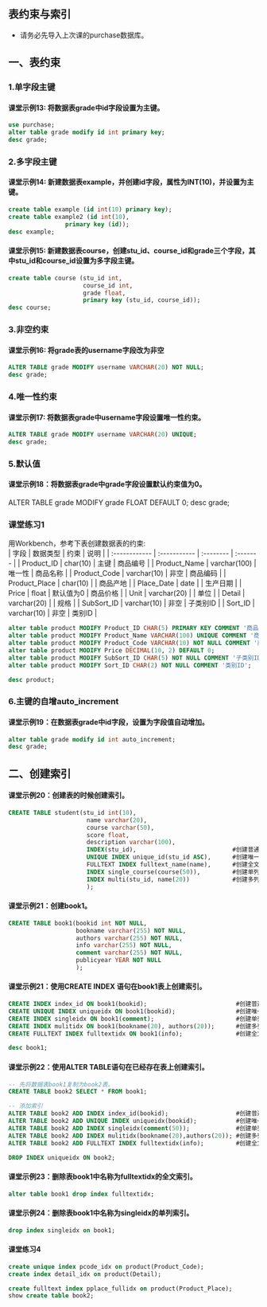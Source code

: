 ## 表约束与索引
- 请务必先导入上次课的purchase数据库。

## 一、表约束
### 1.单字段主键
#### 课堂示例13: 将数据表grade中id字段设置为主键。
```sql
use purchase;
alter table grade modify id int primary key;
desc grade;
```
### 2.多字段主键
#### 课堂示例14: 新建数据表example，并创建id字段，属性为INT(10)，并设置为主键。
```sql
create table example (id int(10) primary key);
create table example2 (id int(10),
                primary key (id));
desc example;
```
#### 课堂示例15: 新建数据表course，创建stu_id、course_id和grade三个字段，其中stu_id和course_id设置为多字段主键。
```sql
create table course (stu_id int,
                     course_id int,
                     grade float,
                     primary key (stu_id, course_id));
desc course;
```
### 3.非空约束
#### 课堂示例16: 将grade表的username字段改为非空
```sql
ALTER TABLE grade MODIFY username VARCHAR(20) NOT NULL;
desc grade;
```
### 4.唯一性约束
#### 课堂示例17: 将数据表grade中username字段设置唯一性约束。
```sql
ALTER TABLE grade MODIFY username VARCHAR(20) UNIQUE;
desc grade;
```

### 5.默认值
#### 课堂示例18：将数据表grade中grade字段设置默认约束值为0。
ALTER TABLE grade MODIFY grade FLOAT DEFAULT 0;
desc grade;

### 课堂练习1
用Workbench，参考下表创建数据表的约束:  
| 字段          | 数据类型     | 约束      | 说明     |
| :------------ | :----------- | :-------- | :------- |
| Product_ID    | char(10)     | 主键      | 商品编号 |
| Product_Name  | varchar(100) | 唯一性    | 商品名称 |
| Product_Code  | varchar(10)  | 非空      | 商品编码 |
| Product_Place | char(10)     |           | 商品产地 |
| Place_Date    | date         |           | 生产日期 |
| Price         | float        | 默认值为0 | 商品价格 |
| Unit          | varchar(20)  |           | 单位     |
| Detail        | varchar(20)  |           | 规格     |
| SubSort_ID    | varchar(10)  | 非空      | 子类别ID |
| Sort_ID       | varchar(10)  | 非空      | 类别ID   |

```sql
alter table product MODIFY Product_ID CHAR(5) PRIMARY KEY COMMENT '商品编号';
alter table product MODIFY Product_Name VARCHAR(100) UNIQUE COMMENT '商品名称'; -- 有重复记录
alter table product MODIFY Product_Code VARCHAR(10) NOT NULL COMMENT '商品号';
alter table product MODIFY Price DECIMAL(10, 2) DEFAULT 0;
alter table product MODIFY SubSort_ID CHAR(5) NOT NULL COMMENT '子类别ID';
alter table product MODIFY Sort_ID CHAR(2) NOT NULL COMMENT '类别ID';

desc product;
```

### 6.主键的自增auto_increment
#### 课堂示例19：在数据表grade中id字段，设置为字段值自动增加。
```sql
alter table grade modify id int auto_increment;
desc grade;
```

## 二、创建索引
#### 课堂示例20：创建表的时候创建索引。
```sql
CREATE TABLE student(stu_id int(10),
                      name varchar(20),
                      course varchar(50),
                      score float,
                      description varchar(100),
                      INDEX(stu_id),                           #创建普通索引
                      UNIQUE INDEX unique_id(stu_id ASC),      #创建唯一性索引
                      FULLTEXT INDEX fulltext_name(name),      #创建全文索引
                      INDEX single_course(course(50)),         #创建单列索引
                      INDEX multi(stu_id, name(20))            #创建多列索引
                      );
```
#### 课堂示例21：创建book1。
```sql
CREATE TABLE book1(bookid int NOT NULL,
                   bookname varchar(255) NOT NULL,
                   authors varchar(255) NOT NULL,
                   info varchar(255) NOT NULL,
                   comment varchar(255) NOT NULL,
                   publicyear YEAR NOT NULL
                   );
```
#### 课堂示例21：使用CREATE INDEX 语句在book1表上创建索引。
```sql
CREATE INDEX index_id ON book1(bookid);                         #创建普通索引
CREATE UNIQUE INDEX uniqueidx ON book1(bookid);                 #创建唯一性索引
CREATE INDEX singleidx ON book1(comment);                       #创建单列索引
CREATE INDEX mulitidx ON book1(bookname(20), authors(20));      #创建多列索引
CREATE FULLTEXT INDEX fulltextidx ON book1(info);               #创建全文索引

desc book1;
```
#### 课堂示例22：使用ALTER TABLE语句在已经存在表上创建索引。
```sql
-- 先将数据表book1复制为book2表。
CREATE TABLE book2 SELECT * FROM book1;

-- 添加索引
ALTER TABLE book2 ADD INDEX index_id(bookid);                   #创建普通索引
ALTER TABLE book2 ADD UNIQUE INDEX uniqueidx(bookid);           #创建唯一性索引
ALTER TABLE book2 ADD INDEX singleidx(comment(50));             #创建单列索引
ALTER TABLE book2 ADD INDEX mulitidx(bookname(20),authors(20)); #创建多列索引
ALTER TABLE book2 ADD FULLTEXT INDEX fulltextidx(info);         #创建全文索引

DROP INDEX uniqueidx ON book2;
```

#### 课堂示例23：删除表book1中名称为fulltextidx的全文索引。
```sql
alter table book1 drop index fulltextidx;
```
#### 课堂示例24：删除表book1中名称为singleidx的单列索引。
```sql
drop index singleidx on book1;
```
#### 课堂练习4
```sql
create unique index pcode_idx on product(Product_Code);
create index detail_idx on product(Detail);

create fulltext index pplace_fullidx on product(Product_Place);
show create table book2;
```
